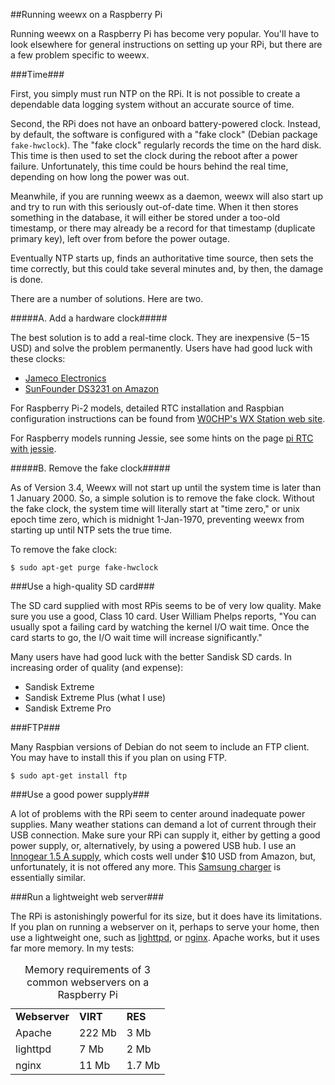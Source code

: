 ##Running weewx on a Raspberry Pi

Running weewx on a Raspberry Pi has become very popular. You'll have to look elsewhere for general instructions on setting up your RPi, but there are a few problem specific to weewx.

###Time###

First, you simply must run NTP on the RPi. It is not possible to create a dependable data logging system without an accurate source of time.

Second, the RPi does not have an onboard battery-powered clock. Instead, by default, the software is configured with a "fake clock" (Debian package `fake-hwclock`). The "fake clock" regularly records the time on the hard disk. This time is then used to set the clock during the reboot after a power failure. Unfortunately, this time could be hours behind the real time, depending on how long the power was out. 

Meanwhile, if you are running weewx as a daemon, weewx will also start up and try to run with this seriously out-of-date time. When it then stores something in the database, it will either be stored under a too-old timestamp, or there may already be a record for that timestamp (duplicate primary key), left over from before the power outage.

Eventually NTP starts up, finds an authoritative time source, then sets the time correctly, but this could take several minutes and, by then, the damage is done.

There are a number of solutions. Here are two.

#####A. Add a hardware clock#####

The best solution is to add a real-time clock. They are inexpensive ($5-$15 USD) and solve the problem permanently. Users have had good luck with these clocks:

* [Jameco Electronics](http://www.jameco.com/webapp/wcs/stores/servlet/ProductDisplay?langId=-1&storeId=10001&catalogId=10001&productId=2217625&CID=AVANT)
* [SunFounder DS3231 on Amazon](http://www.amazon.com/SunFounder-DS3231-Precision-Raspberry-Arduino/dp/B00HF4NUSS)

For Raspberry Pi-2 models, detailed RTC installation and Raspbian configuration instructions can be found from [W0CHP's WX Station web site](http://wx.w0chp.net/setup/RPi2-B_RTC.html).

For Raspberry models running Jessie, see some hints on the page [pi RTC with jessie](https://github.com/weewx/weewx/wiki/pi-RTC-with-raspbian-jessie).

#####B. Remove the fake clock#####

As of Version 3.4, Weewx will not start up until the system time is later than 1 January 2000. So, a simple solution is to remove the fake clock. Without the fake clock, the system time will literally start at "time zero," or unix epoch time zero, which is midnight 1-Jan-1970, preventing weewx from starting up until NTP sets the true time.

To remove the fake clock:

~~~~~
$ sudo apt-get purge fake-hwclock
~~~~~

###Use a high-quality SD card###

The SD card supplied with most RPis seems to be of very low quality. Make sure you use a good, Class 10 card. User William Phelps reports, "You can usually spot a failing card by watching the kernel I/O wait time. Once the card starts to go, the I/O wait time will increase significantly."

Many users have had good luck with the better Sandisk SD cards. In increasing order of quality (and expense):

* Sandisk Extreme
* Sandisk Extreme Plus (what I use)
* Sandisk Extreme Pro


###FTP###

Many Raspbian versions of Debian do not seem to include an FTP client. You may have to install this if you plan on using FTP.

~~~~~
$ sudo apt-get install ftp
~~~~~


###Use a good power supply###

A lot of problems with the RPi seem to center around inadequate power supplies.  Many weather stations can demand a lot of current through their USB connection. Make sure your RPi can supply it, either by getting a good power supply, or, alternatively, by using a powered USB hub.  I use an [Innogear 1.5 A supply](http://www.amazon.com/gp/product/B00J3IB7A2/), which costs well under $10 USD from Amazon, but, unfortunately, it is not offered any more. This [Samsung charger](https://www.amazon.com/Samsung-Adapter-5-Feet-Charging-Cables/dp/B00CQS0S7E/ref=sr_1_1) is essentially similar.
        
###Run a lightweight web server###

The RPi is astonishingly powerful for its size, but it does have its limitations. If you plan on running a webserver on it, perhaps to serve your home, then use a lightweight one, such as [lighttpd](http://www.lighttpd.net/), or [nginx](http://nginx.org/). Apache works, but it uses far more memory. In my tests:

<table style="width:50%">
<caption>Memory requirements of 3 common webservers on a Raspberry Pi</caption>
<tr>
<td><b>Webserver<b></td><td><b>VIRT</b></td><td><b>RES</b></td>
</tr>
<tr>
<td>Apache</td><td>222 Mb</td><td>3 Mb</td>
</tr>
<tr>
<td>lighttpd</td><td>7 Mb</td><td>2 Mb</td>
</tr>
<tr>
<td>nginx</td><td>11 Mb</td><td>1.7 Mb</td>
</tr>
</table>